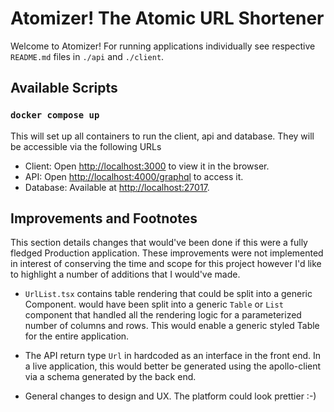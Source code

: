 # Atomizer! The Atomic URL Shortener

Welcome to Atomizer! For running applications individually see respective `README.md` files in `./api` and `./client`.

## Available Scripts

### `docker compose up`

This will set up all containers to run the client, api and database. They will be accessible via the following URLs

- Client: Open [http://localhost:3000](http://localhost:3000) to view it in the browser.
- API: Open [http://localhost:4000/graphql](http://localhost:4000/graphql) to access it.
- Database: Available at [http://localhost:27017](http://localhost:27017).

## Improvements and Footnotes

This section details changes that would've been done if this were a fully fledged Production application. These improvements were not implemented in interest of conserving the time and scope for this project however I'd like to highlight a number of additions that I would've made.

- `UrlList.tsx` contains table rendering that could be split into a generic Component. would have been split into a generic `Table` or `List` component that handled all the rendering logic for a parameterized number of columns and rows. This would enable a generic styled Table for the entire application.

- The API return type `Url` in hardcoded as an interface in the front end. In a live application, this would better be generated using the apollo-client via a schema generated by the back end.

- General changes to design and UX. The platform could look prettier :-)